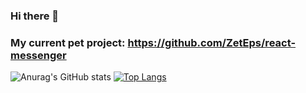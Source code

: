 ### Hi there 👋
### My current pet project: https://github.com/ZetEps/react-messenger

![Anurag's GitHub stats](https://github-readme-stats.vercel.app/api?username=ZetEps&show_icons=true&bg_color=00000000)
[![Top Langs](https://github-readme-stats.vercel.app/api/top-langs/?username=ZetEps&layout=compact&bg_color=00000000)](https://github.com/anuraghazra/github-readme-stats)
